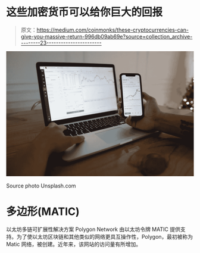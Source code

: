 # 这些加密货币可以给你巨大的回报

> 原文：<https://medium.com/coinmonks/these-cryptocurrencies-can-give-you-massive-return-996db09ab69e?source=collection_archive---------23----------------------->

![](img/ef5461284c06699e314b4570147a961c.png)

Source photo Unsplash.com

# 多边形(MATIC)

以太坊多链可扩展性解决方案 Polygon Network 由以太坊令牌 MATIC 提供支持。为了使以太坊区块链和其他类似的网络更具互操作性，Polygon，最初被称为 Matic 网络，被创建。近年来，该网站的访问量有所增加。